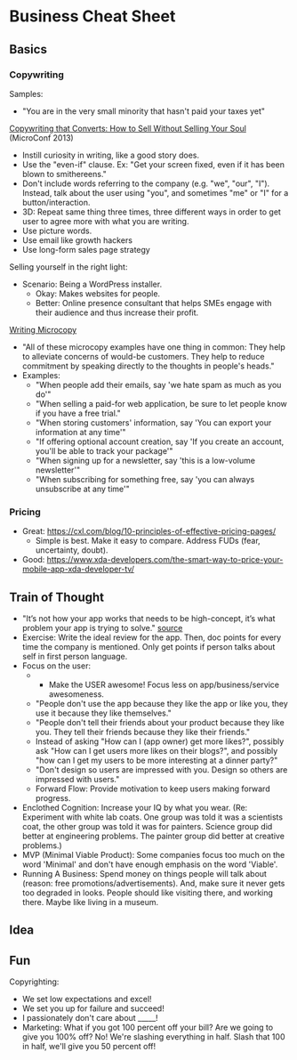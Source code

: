 # Business Cheat Sheet



## Basics

### Copywriting
Samples:
- "You are in the very small minority that hasn't paid your taxes yet"

[Copywriting that Converts: How to Sell Without Selling Your Soul](http://vimeo.com/71008640) (MicroConf 2013)
- Instill curiosity in writing, like a good story does.
- Use the "even-if" clause. Ex: "Get your screen fixed, even if it has been blown to smithereens."
- Don't include words referring to the company (e.g. "we", "our", "I"). Instead, talk about the user using "you", and sometimes "me" or "I" for a button/interaction.
- 3D: Repeat same thing three times, three different ways in order to get user to agree more with what you are writing.
- Use picture words.
- Use email like growth hackers
- Use long-form sales page strategy

Selling yourself in the right light:
- Scenario: Being a WordPress installer.
    - Okay: Makes websites for people.
    - Better: Online presence consultant that helps SMEs engage with their audience and thus increase their profit.

[Writing Microcopy](http://bokardo.com/archives/writing-microcopy/)
- "All of these microcopy examples have one thing in common: They help to alleviate concerns of would-be customers. They help to reduce commitment by speaking directly to the thoughts in people's heads."
- Examples:
    - "When people add their emails, say 'we hate spam as much as you do'"
    - "When selling a paid-for web application, be sure to let people know if you have a free trial."
    - "When storing customers' information, say 'You can export your information at any time'"
    - "If offering optional account creation, say 'If you create an account, you'll be able to track your package'"
    - "When signing up for a newsletter, say 'this is a low-volume newsletter'"
    - "When subscribing for something free, say 'you can always unsubscribe at any time'"

### Pricing
- Great: https://cxl.com/blog/10-principles-of-effective-pricing-pages/
    - Simple is best. Make it easy to compare. Address FUDs (fear, uncertainty, doubt).
- Good: https://www.xda-developers.com/the-smart-way-to-price-your-mobile-app-xda-developer-tv/



## Train of Thought
- "It’s not how your app works that needs to be high-concept, it’s what problem your app is trying to solve." [source](https://medium.com/the-year-of-the-looking-glass/build-a-product-with-a-high-concept-problem-c6d405cb1e89#.gx92mgtf5)
- Exercise: Write the ideal review for the app. Then, doc points for every time the company is mentioned. Only get points if person talks about self in first person language.
- Focus on the user:
    - - Make the USER awesome! Focus less on app/business/service awesomeness.
    - "People don't use the app because they like the app or like you, they use it because they like themselves."
    - "People don't tell their friends about your product because they like you. They tell their friends because they like their friends."
    - Instead of asking "How can I (app owner) get more likes?", possibly ask "How can I get users more likes on their blogs?", and possibly "how can I get my users to be more interesting at a dinner party?"
    - "Don't design so users are impressed with you. Design so others are impressed with users."
    - Forward Flow: Provide motivation to keep users making forward progress.
- Enclothed Cognition: Increase your IQ by what you wear. (Re: Experiment with white lab coats. One group was told it was a scientists coat, the other group was told it was for painters. Science group did better at engineering problems. The painter group did better at creative problems.)
- MVP (Minimal Viable Product): Some companies focus too much on the word 'Minimal' and don't have enough emphasis on the word 'Viable'.
- Running A Business: Spend money on things people will talk about (reason: free promotions/advertisements). And, make sure it never gets too degraded in looks. People should like visiting there, and working there. Maybe like living in a museum.



## Idea




## Fun
Copyrighting:
- We set low expectations and excel!
- We set you up for failure and succeed!
- I passionately don't care about _____!
- Marketing: What if you got 100 percent off your bill? Are we going to give you 100% off? No! We're slashing everything in half. Slash that 100 in half, we'll give you 50 percent off!

